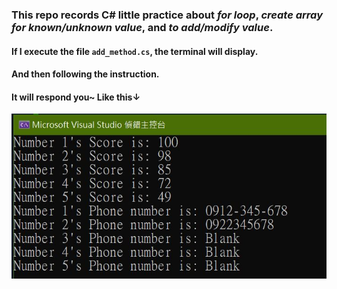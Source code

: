 ### This repo records C# little practice about *for loop*, *create array for known/unknown value*, and *to add/modify value*.   
#### If I execute the file `add_method.cs`, the terminal will display.  
#### And then following the instruction. 
#### It will respond you~ Like this↓
![ex.jpg](https://github.com/sleepingjun/addarray_method/blob/master/ex.JPG)
